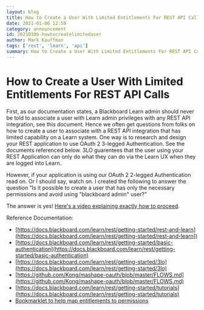 ```yaml
---
layout: blog
title: How to Create a User With Limited Entitlements For REST API Calls
date: 2021-01-06 12:59
category: announcement
id: 20210106-howtocreatelimiteduser
author: Mark Kauffman
tags: ['rest', 'learn', 'api']
summary: How to Create a User With Limited Entitlements For REST API Calls
---
```


# How to Create a User With Limited Entitlements For REST API Calls

First, as our documentation states, a Blackboard Learn admin should never be told to associate a user with Learn admin privileges with any REST API integration, see this document. Hence we often get questions from folks on how to create a user to associate with a REST API integration that has limited capability on a Learn system. One way is to research and design your REST application to use OAuth 2 3-legged Authentication. See the documents referenced below. 3LO guarentees that the user using your REST Application can only do what they can do via the Learn UX when they are logged into Learn.

However, if your application is using our OAuth 2 2-legged Authentication read on. Or I should say, watch on. I created the following to answer the question "Is it possible to create a user that has only the necessary permissions and avoid using "blackboard admin" user?"

The answer is yes! [Here's a video explaining exactly how to proceed](https://onblackboard-my.sharepoint.com/:v:/g/personal/mark_kauffman_blackboard_com/EcztPRaRXr9EgW9kDTcnN3EBFIbOui_o5FuTRcJ4watQ_A?e=ntshuA).

Reference Documentation:

* [https://docs.blackboard.com/learn/rest/getting-started/rest-and-learn](https://docs.blackboard.com/learn/rest/getting-started/rest-and-learn])
* [https://docs.blackboard.com/learn/rest/getting-started/basic-authentication](https://docs.blackboard.com/learn/rest/getting-started/basic-authentication)
* [https://docs.blackboard.com/learn/rest/getting-started/3lo](https://docs.blackboard.com/learn/rest/getting-started/3lo)
* [https://github.com/Kong/mashape-oauth/blob/master/FLOWS.md](https://github.com/Kong/mashape-oauth/blob/master/FLOWS.md)
* [https://docs.blackboard.com/learn/rest/getting-started/tutorials](https://docs.blackboard.com/learn/rest/getting-started/tutorials)
* [Bookmarklet to help map entitlements to permissions](https://community.blackboard.com/blogs/4/18)